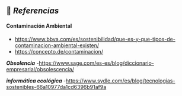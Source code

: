 ## 📖 _**Referencias**_

#### Contaminación Ambiental
- https://www.bbva.com/es/sostenibilidad/que-es-y-que-tipos-de-contaminacion-ambiental-existen/
- https://concepto.de/contaminacion/

_**Obsolencia**_
-https://www.sage.com/es-es/blog/diccionario-empresarial/obsolescencia/


_**informática ecológica**_
-https://www.sydle.com/es/blog/tecnologias-sostenibles-66a10977da1cd6396b91af9a
